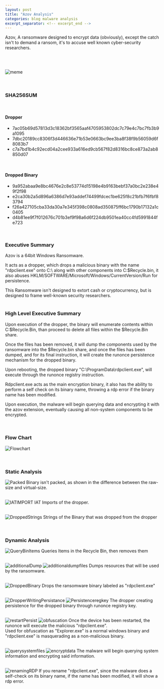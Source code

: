 ```yaml
---
layout: post
title: "Azov Analysis"
categories: blog malware analysis
excerpt_separator: <!-- excerpt_end -->
---
```

<!-- excerpt_start -->
Azov, A ransomware designed to encrypt data (obviously), except the catch isn't to demand a ransom,
it's to accuse well known cyber-security researchers.
<!-- excerpt_end -->
<br>
<br>

![meme]()
<br>
<br>
<br>

### SHA256SUM
<br>

#### Dropper
- 7ac05b69d57813d3c18362bf3565aaf4705953802dc7c79e4c7bc7fb3b9a1095
- 7dbc20189cc8306f3d446636e71b53e0663bc9ee3ba8f38f9b56059d6f8083b7
- c7a7bd1b4c92ecd04a2cee933a616ed9cb567f82d8316bc8ce873a2ab8850d07
<br>

#### Dropped Binary
- 9a952abaa9e8bc4676e2c8e53774d15198e4b9163bebf37a0bc2e238e49f2f98
- e2ca30b2a5d896a6386d7e93addef74499fdcec1be625f8c21bfb7f6fbf83794
- f26a427105cba33da30a7e345f398c0808ad350875ff6bc1790b17132a1c0405
- d4b81ee9f7f012676c701b3ef9f98a6d6f224db9501ea40cc4fd5991844fe723
<br>

### Executive Summary
Azov is a 64bit Windows Ransomware.

It acts as a dropper, which drops a malicious binary with the name "rdpclient.exe" onto C:\ along with other 
components into C:\$Recycle.bin, it also abuses HKLM/SOFTWARE/Microsoft/Windows/CurrentVersion/Run for persistence.

This Ransomware isn't designed to extort cash or cryptocurrency, but is designed to frame well-known security researchers.
<br>
<br>

### High Level Executive Summary
Upon execution of the dropper, the binary will enumerate contents within C:\$Recycle.Bin, than proceed to delete all files within the $Recycle.Bin share.

Once the files has been removed, it will dump the components used by the ransomware into the $Recycle.bin share, and 
once the files has been dumped, and for its final instruction, it will create the runonce persistence mechanism for the dropped binary.

Upon rebooting, the dropped binary "C:\ProgramData\rdpclient.exe", will execute through the runonce registry instruction.

Rdpclient.exe acts as the main encryption binary, it also has the ability to perform a self check on its binary name, throwing a rdp error if the binary name
has been modified.

Upon execution, the malware will begin querying data and encrypting it with the azov extension, eventually causing all non-system components to be encrypted.
<br>
<br>
<br>

### Flow Chart
![Flowchart]()
<br>
<br>
<br>

### Static Analysis
![Packed](/images/Azov/Packed.png)
Binary isn't packed, as shown in the difference between the raw-size and virtual-size.
<br>
<br>

![IATIMPORT](/images/Azov/IAT.png)
IAT Imports of the dropper.
<br>
<br>

![DroppedStrings](/images/Azov/dumpedstringsofdropped.png)
Strings of the Binary that was dropped from the dropper
<br>
<br>
<br>

### Dynamic Analysis
![QueryBinItems](/images/Azov/QueryBinFiles.png)
Queries Items in the Recycle Bin, then removes them
<br>
<br>

![additionalDump](/images/Azov/additionaldump.png)
![additionaldumpfiles](/images/Azov/additionaldumpfiles.png)
Dumps resources that will be used by the ransomware.
<br>
<br>

![DroppedBinary](/images/Azov/dropped.png)
Drops the ransomware binary labeled as "rdpclient.exe"
<br>
<br>

![DropperWritingPersistance](/images/Azov/persistwrite.png)
![Persistenceregkey](/images/Azov/rdppersist.png)
The dropper creating persistence for the dropped binary through runonce registry key.
<br>
<br>

![restartPersist](/images/Azov/explorerexeabuse.png)
![obfuscation](/images/Azov/rdppersistrunbyExplorer.png)
Once the device has been restarted, the runonce will execute the malicious "rdpclient.exe". <br>
Used for obfuscation as "Explorer.exe" is a normal windows binary and "rdpclient.exe" is masquerading as a non-malicious binary.
<br>
<br>

![querysystemfiles](/images/Azov/queryingandopeningfiles.png)
![encryptdata](/images/Azov/renamingFileswithazov.png)
The malware will begin querying system information and encrypting said information.
<br>
<br>

![renamingRDP](/images/Azov/modifyingname.png)
If you rename "rdpclient.exe", since the malware does a self-check on its binary name, if the name has been modified, it will show a rdp error.
<br>
<br>

